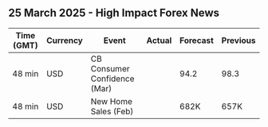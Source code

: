 ## 25 March 2025 - High Impact Forex News

| Time (GMT) | Currency | Event | Actual | Forecast | Previous |
|------|----------|-------|--------|----------|----------|
| 48 min | USD | CB Consumer Confidence (Mar) |  | 94.2 | 98.3 |
| 48 min | USD | New Home Sales (Feb) |  | 682K | 657K |
